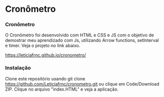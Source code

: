 # Cronômetro
### Cronômetro


O Cronômetro foi desenvolvido com HTML e CSS e JS com o objetivo de demostrar meu aprendizado com Js, utilizando Arrow functions, setInterval e timer.
 Veja o projeto no link abaixo.
 
https://leticiafrnc.github.io/cronometro/

### Instalação 

Clone este repositório usando git clone https://github.com/Leticiafrnc/cronometro.git ou clique em Code/Download ZIP.
Clique no arquivo "index.HTML" e veja a aplicação.
